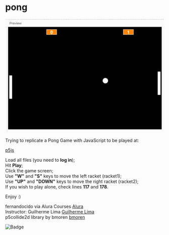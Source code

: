 # pong
![screenshot](https://github.com/fernandocido/pong/blob/main/pong-screenshot.jpg)

Trying to replicate a Pong Game with JavaScript to be played at:

[p5js](https://editor.p5js.org/)

Load all files (you need to <strong>log in</strong>); <br>
Hit <strong>Play</strong>; <br>
Click the game screen; <br>
Use <strong>"W"</strong> and <strong>"S"</strong> keys to move the left racket (racket1); <br>
Use <strong>"UP"</strong> and <strong>"DOWN"</strong> keys to move the right racket (racket2); <br>
If you wish to play alone, check lines <strong>117</strong> and <strong>178</strong>. <br>

Enjoy :)

fernandocido via
Alura Courses [Alura](https://courses.alura.com.br/) <br>
Instructor: Guilherme Lima [Guilherme Lima](https://linktr.ee/guilimadev) <br>
p5collide2d library by bmoren [bmoren](https://github.com/bmoren/p5.collide2D) <br>

![Badge](https://img.shields.io/badge/status-need%20to%20catch%20the%20bugs%20%3D%5D-green)
